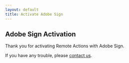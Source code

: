 ```yaml
---
layout: default
title: Activate Adobe Sign
---
```

## Adobe Sign Activation

Thank you for activating Remote Actions with Adobe Sign.

<div id="adobe-sign-details" style="display:none;">
<p>
Your API Access Point is <span id="adobe-sign-ap" class="adobe-sign-key">https://<i>{shard}</i>.documents.adobe.com</span>
and the Connection Code is <span id="adobe-sign-code" class="adobe-sign-key"></span>
</p>
<p>
Copy the connection code and access point, replacing <i>{shard}</i> with your shard, 
into the Remote Actions Adobe Sign Configuration
to complete the connection.
</p>
</div>
<div id="adobe-sign-errors" style="display:none;">
<p>An error was encountered while connecting: 
<span id="adobe-sign-error" class="adobe-sign-key"></span>
</p>
</div>


If you have any trouble, please <a href="support@orchid.systems">contact us</a>.

<script src="https://ajax.googleapis.com/ajax/libs/jquery/1.11.3/jquery.min.js"></script>
<script src="/js/adobe-sign.js"></script>
